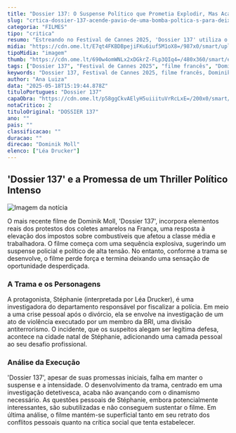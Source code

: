 ```yaml
---
title: "Dossier 137: O Suspense Político que Prometia Explodir, Mas Acabou se Apagando"
slug: "crtica-dossier-137-acende-pavio-de-uma-bomba-poltica-s-para-deix-lo-se-apagar"
categoria: "FILMES"
tipo: "critica"
resumo: "Estreando no Festival de Cannes 2025, 'Dossier 137' utiliza o cenário político francês como pano de fundo para um thriller que não cumpre as expectativas."
midia: "https://cdn.ome.lt/E7qt4FKBDBpejiFKu6iuf5M1oX8=/987x0/smart/uploads/conteudo/fotos/dossier-137-cannes.jpg"
tipoMidia: "imagem"
thumb: "https://cdn.ome.lt/690w4omWNLx2xDGkrZ-FLp3QIq4=/480x360/smart/extras/conteudos/dossier-137-critica.jpg"
tags: ["Dossier 137", "Festival de Cannes 2025", "filme francês", "Dominik Moll", "suspense político"]
keywords: "Dossier 137, Festival de Cannes 2025, filme francês, Dominik Moll, suspense político"
author: "Ana Luiza"
data: "2025-05-18T15:19:44.878Z"
tituloPortugues: "Dossier 137"
capaObra: "https://cdn.ome.lt/p58ggCkvAElyH5uiiituVrRcLxE=/200x0/smart/extras/capas/dossier-137-poster.jpg"
notaCritico: 2
tituloOriginal: "DOSSIER 137"
ano: ""
pais: ""
classificacao: ""
duracao: ""
direcao: "Dominik Moll"
elenco: ["Léa Drucker"]
---
```


## 'Dossier 137' e a Promessa de um Thriller Político Intenso

![Imagem da notícia](https://cdn.ome.lt/CJHq27vsXRxM4yC6ahNG6ZNFzuE=/fit-in/837x500/smart/uploads/conteudo/fotos/dossier-137-critica.jpg)

O mais recente filme de Dominik Moll, 'Dossier 137', incorpora elementos reais dos protestos dos coletes amarelos na França, uma resposta à elevação dos impostos sobre combustíveis que afetou a classe média e trabalhadora. O filme começa com uma sequência explosiva, sugerindo um suspense policial e político de alta tensão. No entanto, conforme a trama se desenvolve, o filme perde força e termina deixando uma sensação de oportunidade desperdiçada.

### A Trama e os Personagens

A protagonista, Stéphanie (interpretada por Léa Drucker), é uma investigadora do departamento responsável por fiscalizar a polícia. Em meio a uma crise pessoal após o divórcio, ela se envolve na investigação de um ato de violência executado por um membro da BRI, uma divisão antiterrorismo. O incidente, que os suspeitos alegam ser legítima defesa, acontece na cidade natal de Stéphanie, adicionando uma camada pessoal ao seu desafio profissional.

### Análise da Execução

'Dossier 137', apesar de suas promessas iniciais, falha em manter o suspense e a intensidade. O desenvolvimento da trama, centrado em uma investigação detetivesca, acaba não avançando com o dinamismo necessário. As questões pessoais de Stéphanie, embora potencialmente interessantes, são subutilizadas e não conseguem sustentar o filme. Em última análise, o filme mantém-se superficial tanto em seu retrato dos conflitos pessoais quanto na crítica social que tenta estabelecer.